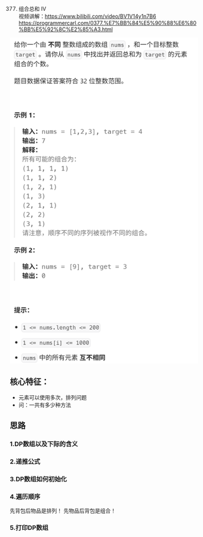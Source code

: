  377. 组合总和 Ⅳ  
视频讲解：https://www.bilibili.com/video/BV1V14y1n7B6
https://programmercarl.com/0377.%E7%BB%84%E5%90%88%E6%80%BB%E5%92%8C%E2%85%A3.html

![img_3.png](img_3.png)

## 核心特征：
- 元素可以使用多次，排列问题
- 问：一共有多少种方法

## 思路
### 1.DP数组以及下际的含义
### 2.递推公式

### 3.DP数组如何初始化


### 4.遍历顺序
先背包后物品是排列！
先物品后背包是组合！

### 5.打印DP数组

